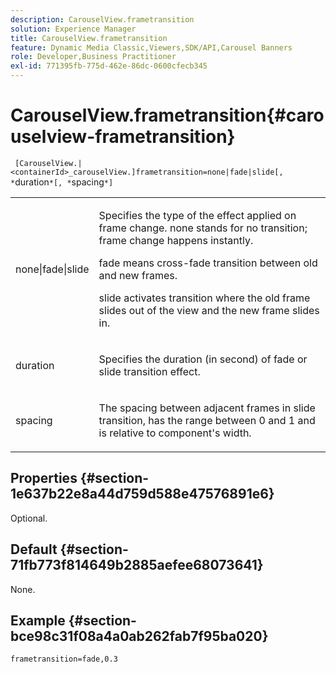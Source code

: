 ```yaml
---
description: CarouselView.frametransition
solution: Experience Manager
title: CarouselView.frametransition
feature: Dynamic Media Classic,Viewers,SDK/API,Carousel Banners
role: Developer,Business Practitioner
exl-id: 771395fb-775d-462e-86dc-0600cfecb345
---
```

# CarouselView.frametransition{#carouselview-frametransition}

 ` [CarouselView.|<containerId>_carouselView.]frametransition=none|fade|slide[, *`duration`*[, *`spacing`*]`

<table id="table_D5992FCFF26046079089652B211BB6C5"> 
 <tbody> 
  <tr> 
   <td colname="col1"> <p> <span class="codeph"> none|fade|slide </span> </p> </td> 
   <td colname="col2"> <p>Specifies the type of the effect applied on frame change. <span class="codeph"> none </span> stands for no transition; frame change happens instantly. </p> <p> <span class="codeph"> fade </span> means cross-fade transition between old and new frames. </p> <p> <span class="codeph"> slide </span> activates transition where the old frame slides out of the view and the new frame slides in. </p> </td> 
  </tr> 
  <tr> 
   <td colname="col1"> <p> <span class="codeph"> <span class="varname"> duration </span> </span> </p> </td> 
   <td colname="col2"> <p>Specifies the duration (in second) of <span class="codeph"> fade </span> or <span class="codeph"> slide </span> transition effect. </p> </td> 
  </tr> 
  <tr> 
   <td colname="col1"> <p> <span class="codeph"> <span class="varname"> spacing </span> </span> </p> </td> 
   <td colname="col2"> <p>The spacing between adjacent frames in <span class="codeph"> slide </span> transition, has the range between <span class="codeph"> 0 </span> and <span class="codeph"> 1 </span> and is relative to component's width. </p> </td> 
  </tr> 
 </tbody> 
</table>

## Properties {#section-1e637b22e8a44d759d588e47576891e6}

Optional.

## Default {#section-71fb773f814649b2885aefee68073641}

None.

## Example {#section-bce98c31f08a4a0ab262fab7f95ba020}

`frametransition=fade,0.3`
